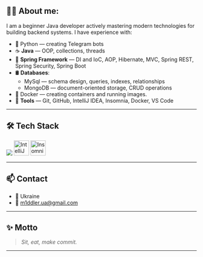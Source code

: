 ## 👨‍💻 About me:

I am a beginner Java developer actively mastering modern technologies for building backend systems. I have experience with:
- 🤖 Python — creating Telegram bots
- ☕ **Java** — OOP, collections, threads  
- 🌱 **Spring Framework** — DI and IoC, AOP, Hibernate, MVC, Spring REST, Spring Security, Spring Boot
- 🛢 **Databases**:
  - MySql — schema design, queries, indexes, relationships  
  - MongoDB — document-oriented storage, CRUD operations
- 🐳 Docker — creating containers and running images.  
- 🔧 **Tools** — Git, GitHub, IntelliJ IDEA, Insomnia, Docker, VS Code

---

## 🛠 Tech Stack

<p align="left">
  <img src="https://skillicons.dev/icons?i=python,java,spring,mysql,mongodb,github,vscode" />
  <img src="https://upload.wikimedia.org/wikipedia/commons/9/9c/IntelliJ_IDEA_Icon.svg" width="40" alt="IntelliJ IDEA" />
  <img src="https://www.svgrepo.com/show/353904/insomnia.svg" width="40" alt="Insomnia" />
</p>

---

## 📫 Contact

- 📍 Ukraine
- 📧 m1ddler.ua@gmail.com

---

## ✨ Motto

> *Sit, eat, make commit.*

---

